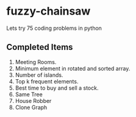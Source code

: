 # fuzzy-chainsaw
Lets try 75 coding problems in python

## Completed Items
1. Meeting Rooms.
2. Minimum element in rotated and sorted array.
3. Number of islands.
4. Top k frequent elements.
5. Best time to buy and sell a stock. 
6. Same Tree
7. House Robber
8. Clone Graph
